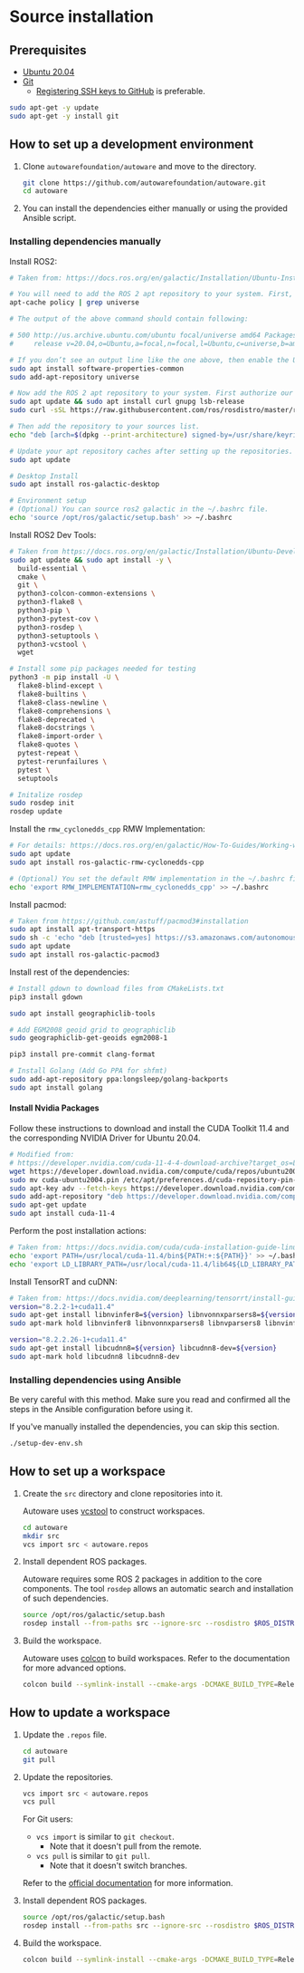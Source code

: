 # Source installation

## Prerequisites

- [Ubuntu 20.04](https://releases.ubuntu.com/20.04/)
- [Git](https://git-scm.com/)
  - [Registering SSH keys to GitHub](https://github.com/settings/keys) is preferable.

```bash
sudo apt-get -y update
sudo apt-get -y install git
```

## How to set up a development environment

1. Clone `autowarefoundation/autoware` and move to the directory.

   ```bash
   git clone https://github.com/autowarefoundation/autoware.git
   cd autoware
   ```

2. You can install the dependencies either manually or using the provided Ansible script.

### Installing dependencies manually

Install ROS2:

```bash
# Taken from: https://docs.ros.org/en/galactic/Installation/Ubuntu-Install-Debians.html

# You will need to add the ROS 2 apt repository to your system. First, make sure that the Ubuntu Universe repository is enabled by checking the output of this command.
apt-cache policy | grep universe

# The output of the above command should contain following:

# 500 http://us.archive.ubuntu.com/ubuntu focal/universe amd64 Packages
#     release v=20.04,o=Ubuntu,a=focal,n=focal,l=Ubuntu,c=universe,b=amd64

# If you don’t see an output line like the one above, then enable the Universe repository with these instructions.
sudo apt install software-properties-common
sudo add-apt-repository universe

# Now add the ROS 2 apt repository to your system. First authorize our GPG key with apt.
sudo apt update && sudo apt install curl gnupg lsb-release
sudo curl -sSL https://raw.githubusercontent.com/ros/rosdistro/master/ros.key -o /usr/share/keyrings/ros-archive-keyring.gpg

# Then add the repository to your sources list.
echo "deb [arch=$(dpkg --print-architecture) signed-by=/usr/share/keyrings/ros-archive-keyring.gpg] http://packages.ros.org/ros2/ubuntu $(source /etc/os-release && echo $UBUNTU_CODENAME) main" | sudo tee /etc/apt/sources.list.d/ros2.list > /dev/null

# Update your apt repository caches after setting up the repositories.
sudo apt update

# Desktop Install
sudo apt install ros-galactic-desktop

# Environment setup
# (Optional) You can source ros2 galactic in the ~/.bashrc file.
echo 'source /opt/ros/galactic/setup.bash' >> ~/.bashrc
```

Install ROS2 Dev Tools:

```bash
# Taken from https://docs.ros.org/en/galactic/Installation/Ubuntu-Development-Setup.html
sudo apt update && sudo apt install -y \
  build-essential \
  cmake \
  git \
  python3-colcon-common-extensions \
  python3-flake8 \
  python3-pip \
  python3-pytest-cov \
  python3-rosdep \
  python3-setuptools \
  python3-vcstool \
  wget

# Install some pip packages needed for testing
python3 -m pip install -U \
  flake8-blind-except \
  flake8-builtins \
  flake8-class-newline \
  flake8-comprehensions \
  flake8-deprecated \
  flake8-docstrings \
  flake8-import-order \
  flake8-quotes \
  pytest-repeat \
  pytest-rerunfailures \
  pytest \
  setuptools

# Initalize rosdep
sudo rosdep init
rosdep update
```

Install the `rmw_cyclonedds_cpp` RMW Implementation:

```bash
# For details: https://docs.ros.org/en/galactic/How-To-Guides/Working-with-multiple-RMW-implementations.html
sudo apt update
sudo apt install ros-galactic-rmw-cyclonedds-cpp

# (Optional) You set the default RMW implementation in the ~/.bashrc file.
echo 'export RMW_IMPLEMENTATION=rmw_cyclonedds_cpp' >> ~/.bashrc
```

Install pacmod:

```bash
# Taken from https://github.com/astuff/pacmod3#installation
sudo apt install apt-transport-https
sudo sh -c 'echo "deb [trusted=yes] https://s3.amazonaws.com/autonomoustuff-repo/ $(lsb_release -sc) main" > /etc/apt/sources.list.d/autonomoustuff-public.list'
sudo apt update
sudo apt install ros-galactic-pacmod3
```

Install rest of the dependencies:

```bash
# Install gdown to download files from CMakeLists.txt
pip3 install gdown

sudo apt install geographiclib-tools

# Add EGM2008 geoid grid to geographiclib
sudo geographiclib-get-geoids egm2008-1

pip3 install pre-commit clang-format

# Install Golang (Add Go PPA for shfmt)
sudo add-apt-repository ppa:longsleep/golang-backports
sudo apt install golang
```

#### Install Nvidia Packages

Follow these instructions to download and install the CUDA Toolkit 11.4 and the corresponding NVIDIA Driver for Ubuntu 20.04.

```bash
# Modified from:
# https://developer.nvidia.com/cuda-11-4-4-download-archive?target_os=Linux&target_arch=x86_64&Distribution=Ubuntu&target_version=20.04&target_type=deb_network
wget https://developer.download.nvidia.com/compute/cuda/repos/ubuntu2004/x86_64/cuda-ubuntu2004.pin
sudo mv cuda-ubuntu2004.pin /etc/apt/preferences.d/cuda-repository-pin-600
sudo apt-key adv --fetch-keys https://developer.download.nvidia.com/compute/cuda/repos/ubuntu2004/x86_64/7fa2af80.pub
sudo add-apt-repository "deb https://developer.download.nvidia.com/compute/cuda/repos/ubuntu2004/x86_64/ /"
sudo apt-get update
sudo apt install cuda-11-4
```

Perform the post installation actions:

```bash
# Taken from: https://docs.nvidia.com/cuda/cuda-installation-guide-linux/index.html#post-installation-actions
echo 'export PATH=/usr/local/cuda-11.4/bin${PATH:+:${PATH}}' >> ~/.bashrc
echo 'export LD_LIBRARY_PATH=/usr/local/cuda-11.4/lib64${LD_LIBRARY_PATH:+:${LD_LIBRARY_PATH}}' >> ~/.bashrc
```

Install TensorRT and cuDNN:

```bash
# Taken from: https://docs.nvidia.com/deeplearning/tensorrt/install-guide/index.html#installing
version="8.2.2-1+cuda11.4"
sudo apt-get install libnvinfer8=${version} libnvonnxparsers8=${version} libnvparsers8=${version} libnvinfer-plugin8=${version} libnvinfer-dev=${version} libnvonnxparsers-dev=${version} libnvparsers-dev=${version} libnvinfer-plugin-dev=${version} python3-libnvinfer=${version}
sudo apt-mark hold libnvinfer8 libnvonnxparsers8 libnvparsers8 libnvinfer-plugin8 libnvinfer-dev libnvonnxparsers-dev libnvparsers-dev libnvinfer-plugin-dev python3-libnvinfer

version="8.2.2.26-1+cuda11.4"
sudo apt-get install libcudnn8=${version} libcudnn8-dev=${version}
sudo apt-mark hold libcudnn8 libcudnn8-dev
```

### Installing dependencies using Ansible

Be very careful with this method. Make sure you read and confirmed all the steps in the Ansible configuration before using it.

If you've manually installed the dependencies, you can skip this section.

```bash
./setup-dev-env.sh
```

## How to set up a workspace

1. Create the `src` directory and clone repositories into it.

   Autoware uses [vcstool](https://github.com/dirk-thomas/vcstool) to construct workspaces.

   ```bash
   cd autoware
   mkdir src
   vcs import src < autoware.repos
   ```

2. Install dependent ROS packages.

   Autoware requires some ROS 2 packages in addition to the core components.
   The tool `rosdep` allows an automatic search and installation of such dependencies.

   ```bash
   source /opt/ros/galactic/setup.bash
   rosdep install --from-paths src --ignore-src --rosdistro $ROS_DISTRO
   ```

3. Build the workspace.

   Autoware uses [colcon](https://colcon.readthedocs.io/en/released/index.html) to build workspaces.
   Refer to the documentation for more advanced options.

   ```bash
   colcon build --symlink-install --cmake-args -DCMAKE_BUILD_TYPE=Release
   ```

## How to update a workspace

1. Update the `.repos` file.

   ```bash
   cd autoware
   git pull
   ```

2. Update the repositories.

   ```bash
   vcs import src < autoware.repos
   vcs pull
   ```

   For Git users:

   - `vcs import` is similar to `git checkout`.
     - Note that it doesn't pull from the remote.
   - `vcs pull` is similar to `git pull`.
     - Note that it doesn't switch branches.

   Refer to the [official documentation](https://github.com/dirk-thomas/vcstool) for more information.

3. Install dependent ROS packages.

   ```bash
   source /opt/ros/galactic/setup.bash
   rosdep install --from-paths src --ignore-src --rosdistro $ROS_DISTRO
   ```

4. Build the workspace.

   ```bash
   colcon build --symlink-install --cmake-args -DCMAKE_BUILD_TYPE=Release
   ```
